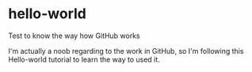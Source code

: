 # hello-world
Test to know the way how GitHub works

I'm actually a noob regarding to the work in GitHub,
so I'm following this Hello-world tutorial to learn the way to used it.
